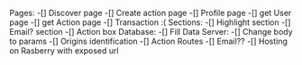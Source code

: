 Pages:
    -[] Discover page
    -[] Create action page
    -[] Profile page
    -[] get User page
    -[] get Action page
    -[] Transaction :(
Sections:
    -[] Highlight section
    -[] Email? section
    -[] Action box
Database:
    -[] Fill Data
Server:
    -[] Change body to params
    -[] Origins identification
    -[] Action Routes
    -[] Email??
    -[] Hosting on Rasberry with exposed url

